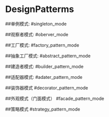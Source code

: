 # DesignPatterms

##单例模式:
 #singleton_mode
 
##观察者模式:
#oberver_mode

##工厂模式:
#factory_pattern_mode

##抽象工厂模式:
#abstract_pattern_mode

##建造者模式:
#builder_pattern_mode

##适配器模式:
#adater_pattern_mode

##装饰器模式
#decorator_pattern_mode

##外观模式（门面模式）
#facade_pattern_mode

##策略模式
#strategy_pattern_mode